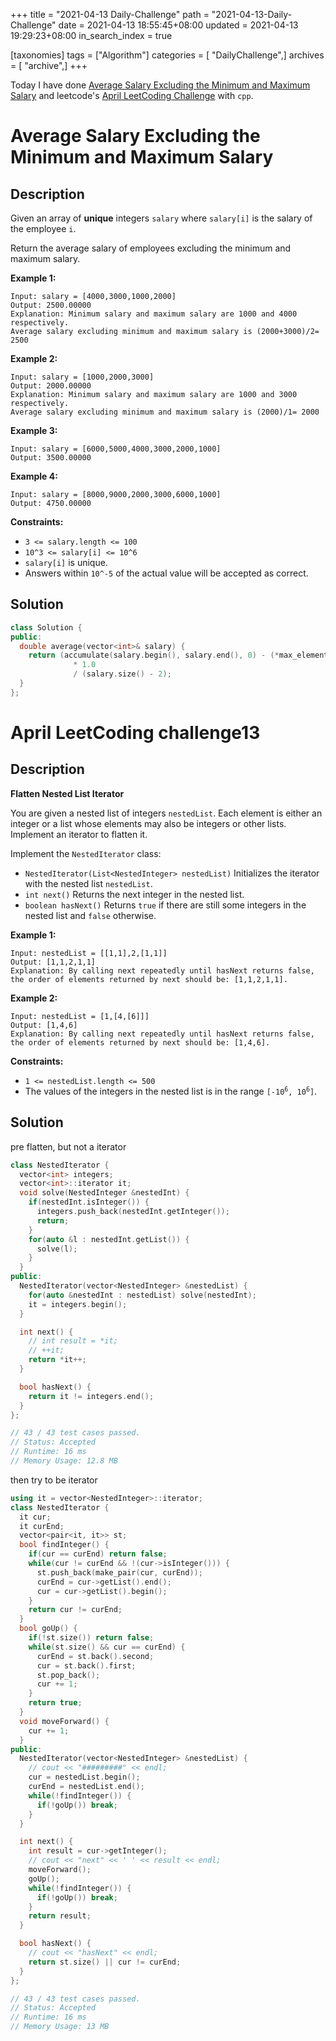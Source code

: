 +++
title = "2021-04-13 Daily-Challenge"
path = "2021-04-13-Daily-Challenge"
date = 2021-04-13 18:55:45+08:00
updated = 2021-04-13 19:29:23+08:00
in_search_index = true

[taxonomies]
tags = ["Algorithm"]
categories = [ "DailyChallenge",]
archives = [ "archive",]
+++

Today I have done [Average Salary Excluding the Minimum and Maximum Salary](https://leetcode.com/problems/average-salary-excluding-the-minimum-and-maximum-salary/) and leetcode's [April LeetCoding Challenge](https://leetcode.com/explore/challenge/card/april-leetcoding-challenge-2021/594/week-2-april-8th-april-14th/3706/) with `cpp`.

<!-- more -->

# Average Salary Excluding the Minimum and Maximum Salary

## Description

Given an array of **unique** integers `salary` where `salary[i]` is the salary of the employee `i`.

Return the average salary of employees excluding the minimum and maximum salary.

 

**Example 1:**

```
Input: salary = [4000,3000,1000,2000]
Output: 2500.00000
Explanation: Minimum salary and maximum salary are 1000 and 4000 respectively.
Average salary excluding minimum and maximum salary is (2000+3000)/2= 2500
```

**Example 2:**

```
Input: salary = [1000,2000,3000]
Output: 2000.00000
Explanation: Minimum salary and maximum salary are 1000 and 3000 respectively.
Average salary excluding minimum and maximum salary is (2000)/1= 2000
```

**Example 3:**

```
Input: salary = [6000,5000,4000,3000,2000,1000]
Output: 3500.00000
```

**Example 4:**

```
Input: salary = [8000,9000,2000,3000,6000,1000]
Output: 4750.00000
```

 

**Constraints:**

- `3 <= salary.length <= 100`
- `10^3 <= salary[i] <= 10^6`
- `salary[i]` is unique.
- Answers within `10^-5` of the actual value will be accepted as correct.

## Solution

``` cpp
class Solution {
public:
  double average(vector<int>& salary) {
    return (accumulate(salary.begin(), salary.end(), 0) - (*max_element(salary.begin(), salary.end())) - (*min_element(salary.begin(), salary.end()))) 
              * 1.0 
              / (salary.size() - 2);
  }
};
```

# April LeetCoding challenge13

## Description

**Flatten Nested List Iterator**

You are given a nested list of integers `nestedList`. Each element is either an integer or a list whose elements may also be integers or other lists. Implement an iterator to flatten it.

Implement the `NestedIterator` class:

- `NestedIterator(List<NestedInteger> nestedList)` Initializes the iterator with the nested list `nestedList`.
- `int next()` Returns the next integer in the nested list.
- `boolean hasNext()` Returns `true` if there are still some integers in the nested list and `false` otherwise.

 

**Example 1:**

```
Input: nestedList = [[1,1],2,[1,1]]
Output: [1,1,2,1,1]
Explanation: By calling next repeatedly until hasNext returns false, the order of elements returned by next should be: [1,1,2,1,1].
```

**Example 2:**

```
Input: nestedList = [1,[4,[6]]]
Output: [1,4,6]
Explanation: By calling next repeatedly until hasNext returns false, the order of elements returned by next should be: [1,4,6].
```

 

**Constraints:**

- `1 <= nestedList.length <= 500`
- The values of the integers in the nested list is in the range <code>[-10<sup>6</sup>, 10<sup>6</sup>]</code>.

## Solution

pre flatten, but not a iterator

``` cpp
class NestedIterator {
  vector<int> integers;
  vector<int>::iterator it;
  void solve(NestedInteger &nestedInt) {
    if(nestedInt.isInteger()) {
      integers.push_back(nestedInt.getInteger());
      return;
    }
    for(auto &l : nestedInt.getList()) {
      solve(l);
    }
  }
public:
  NestedIterator(vector<NestedInteger> &nestedList) {
    for(auto &nestedInt : nestedList) solve(nestedInt);
    it = integers.begin();
  }

  int next() {
    // int result = *it;
    // ++it;
    return *it++;
  }

  bool hasNext() {
    return it != integers.end();
  }
};

// 43 / 43 test cases passed.
// Status: Accepted
// Runtime: 16 ms
// Memory Usage: 12.8 MB
```

then try to be iterator

``` cpp
using it = vector<NestedInteger>::iterator;
class NestedIterator {
  it cur;
  it curEnd;
  vector<pair<it, it>> st;
  bool findInteger() {
    if(cur == curEnd) return false;
    while(cur != curEnd && !(cur->isInteger())) {
      st.push_back(make_pair(cur, curEnd));
      curEnd = cur->getList().end();
      cur = cur->getList().begin();
    }
    return cur != curEnd;
  }
  bool goUp() {
    if(!st.size()) return false;
    while(st.size() && cur == curEnd) {
      curEnd = st.back().second;
      cur = st.back().first;
      st.pop_back();
      cur += 1;
    }
    return true;
  }
  void moveForward() {
    cur += 1;
  }
public:
  NestedIterator(vector<NestedInteger> &nestedList) {
    // cout << "#########" << endl;
    cur = nestedList.begin();
    curEnd = nestedList.end();
    while(!findInteger()) {
      if(!goUp()) break;
    }
  }

  int next() {
    int result = cur->getInteger();
    // cout << "next" << ' ' << result << endl;
    moveForward();
    goUp();
    while(!findInteger()) {
      if(!goUp()) break;
    }
    return result;
  }

  bool hasNext() {
    // cout << "hasNext" << endl;
    return st.size() || cur != curEnd;
  }
};

// 43 / 43 test cases passed.
// Status: Accepted
// Runtime: 16 ms
// Memory Usage: 13 MB
```
